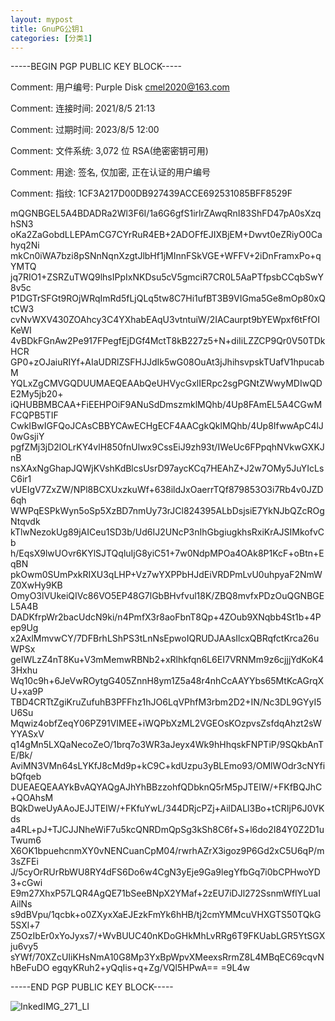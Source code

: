 ```yaml
---
layout: mypost
title: GnuPG公钥1
categories: [分类1]
---
```


-----BEGIN PGP PUBLIC KEY BLOCK-----

Comment: 用户编号:	Purple Disk <cmel2020@163.com>

Comment: 连接时间:	2021/8/5 21:13

Comment: 过期时间:	2023/8/5 12:00

Comment: 文件系统:	3,072 位 RSA(绝密密钥可用)

Comment: 用途:	签名, 仅加密, 正在认证的用户编号

Comment: 指纹:	1CF3A217D00DB927439ACCE692531085BFF8529F


mQGNBGEL5A4BDADRa2Wl3F6I/1a6G6gfS1irlrZAwqRnI83ShFD47pA0sXzqhSN3
oKa2ZaGobdLLEPAmCG7CYrRuR4EB+2ADOFfEJIXBjEM+Dwvt0eZRiyO0Cahyq2Ni
mkCn0iWA7bzi8pSNnNqnXzgtJlbHf1jMInnFSkVGE+WFFV+2iDnFramxPo+qYMTQ
jq7RIO1+ZSRZuTWQ9lhsIPpIxNKDsu5cV5gmciR7CR0L5AaPTfpsbCCqbSwY8v5c
P1DGTrSFGt9ROjWRqImRd5fLjQLq5tw8C7Hi1ufBT3B9VIGma5Ge8mOp80xQtCW3
cvNvWXV430ZOAhcy3C4YXhabEAqU3vtntuiW/2IACaurpt9bYEWpxf6tFfOIKeWI
4vBDkFGnAw2Pe917FPegfEjDGf4MctT8kB227z5+N+diIiLZZCP9Qr0V50TDkHCR
GP0+zOJaiuRIYf+AIaUDRlZSFHJJdIk5wG08OuAt3jJhihsvpskTUafV1hpucabM
YQLxZgCMVGQDUUMAEQEAAbQeUHVycGxlIERpc2sgPGNtZWwyMDIwQDE2My5jb20+
iQHUBBMBCAA+FiEEHPOiF9ANuSdDmszmklMQhb/4Up8FAmEL5A4CGwMFCQPB5TIF
CwkIBwIGFQoJCAsCBBYCAwECHgECF4AACgkQklMQhb/4Up8IfwwApC4lJ0wGsjiY
pgfZMj3jD2lOLrKY4vlH850fnUlwx9CssEiJ9zh93t/IWeUc6FPpqhNVkwGXKJnB
nsXAxNgGhapJQWjKVshKdBlcsUsrD97aycKCq7HEAhZ+J2w7OMy5JuYIcLsC6ir1
vUEIgV7ZxZW/NPl8BCXUxzkuWf+638ildJxOaerrTQf879853O3i7Rb4v0JZD6qh
WWPqESPkWyn5oSp5XzBD7nmUy73rJCl824395ALbDsjsiE7YkNJbQZcROgNtqvdk
kTlwNezokUg89jAICeu1SD3b/Ud6IJ2UNcP3nIhGbgiugkhsRxiKrAJSIMkofvCb
h/EqsX9lwUOvr6KYlSJTQqluIjG8yiC51+7w0NdpMPOa4OAk8P1KcF+oBtn+EqBN
pkOwm0SUmPxkRIXU3qLHP+Vz7wYXPPbHJdEiVRDPmLvU0uhpyaF2NmWZ0XwHy9KB
OmyO3lVUkeiQIVc86VO5EP48G7lGbBHvfvul18K/ZBQ8mvfxPDzOuQGNBGEL5A4B
DADKfrpWr2bacUdcN9ki/n4PmfX3r8aoFbnT8Qp+4ZOub9XNqbb4St1b+4Pep9Ug
x2AxlMmvwCY/7DFBrhLShPS3tLnNsEpwoIQRUDJAAsIlcxQBRqfctKrca26uWPSx
geIWLzZ4nT8Ku+V3mMemwRBNb2+xRlhkfqn6L6EI7VRNMm9z6cjjjYdKoK43Hxhu
Wq10c9h+6JeVwROytgG405ZnnH8ym1Z5a48r4nhCcAAYYbs65MtKcAGrqXU+xa9P
TBD4CRTtZgiKruZufuhB3PFFhz1hJO6LqVPhfM3rbm2D2+IN/Nc3DL9GYyI5U6Su
Mqwiz4obfZeqY06PZ91VIMEE+iWQPbXzML2VGEOsKOzpvsZsfdqAhzt2sWYYASxV
q14gMn5LXQaNecoZeO/1brq7o3WR3aJeyx4Wk9hHhqskFNPTiP/9SQkbAnTE/Bk/
AviMN3VMn64sLYKfJ8cMd9p+kC9C+kdUzpu3yBLEmo93/OMlWOdr3cNYfibQfqeb
DUEAEQEAAYkBvAQYAQgAJhYhBBzzohfQDbknQ5rM5pJTEIW/+FKfBQJhC+QOAhsM
BQkDweUyAAoJEJJTEIW/+FKfuYwL/344DRjcPZj+AilDALl3Bo+tCRIjP6J0VKds
a4RL+pJ+TJCJJNheWiF7u5kcQNRDmQpSg3kSh8C6f+S+l6do2I84Y0Z2D1uTwum6
X6OK1bpuehcnmXY0vNENCuanCpM04/rwrhAZrX3igoz9P6Gd2xC5U6qP/m3sZFEi
J/5cyOrRUrRbWU8RY4dFS6Do6w4CgN3yEje9Ga9legYfbGq7i0bCPHwoYD3+cGwi
E9m27XhxP57LQR4AgQE71bSeeBNpX2YMaf+2zEU7iDJl272SsnmWflYLuaIAilNs
s9dBVpu/1qcbk+o0ZXyxXaEJEzkFmYk6hHB/tj2cmYMMcuVHXGTS50TQkG5SXl+7
Z5OzIbEr0xYoJyxs7/+WvBUUC40nKDoGHkMhLvRRg6T9FKUabLGR5YtSGXju6vy5
sYWf/70XZcUIiKHsNmA10G8Mp3YxBpWpvXMeexsRrmZ8L4MBqEC69cqvNhBeFuDO
egqyKRuh2+yQqIis+q+Zg/VQl5HPwA==
=9L4w

-----END PGP PUBLIC KEY BLOCK-----

![InkedIMG_271_LI](InkedIMG_271_LI.jpg)
